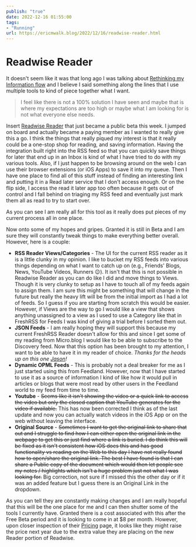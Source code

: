 ```yaml
---
publish: "true"
date: 2022-12-16 01:55:00
tags:
- "Running"
url: https://ericmwalk.blog/2022/12/16/readwise-reader.html
---
```


# Readwise Reader
It doesn't seem like it was that long ago I was talking about [Rethinking my Information flow](https://ericmwalk.blog/2022/11/22/rethinking-my-information.html) and I believe I said something along the lines that I use multiple tools to kind of piece together what I want.

> I feel like there is not a 100% solution I have seen and maybe that is where my expectations are too high or maybe what I am looking for is not what everyone else needs.

Insert [Readwise Reader](https://readwise.io/read) that just became a public beta this week. I jumped on board and actually became a paying member as I wanted to really give this a go. I think the things that really piqued my interest is that it really could be a one-stop shop for reading, and saving information. Having the integration built right into the RSS feed so that you can quickly save things for later that end up in an Inbox is kind of what I have tried to do with my various tools. Also, if I just happen to be browsing around on the web I can use their browser extensions (or iOS Apps) to save it into my queue. Then I have one place to find all of this stuff instead of finding an interesting link and putting it in a Read later service that I don't access enough. Or on the flip side, I access the read it later app too often because it gets out of control and I fall behind on triaging my RSS feed and eventually just mark them all as read to try to start over.

As you can see I am really all for this tool as it really does put pieces of my current process all in one place.

Now onto some of my hopes and gripes. Granted it is still in Beta and I am sure they will constantly tweak things to make everything better overall. However, here is a couple:

- **RSS Reader Views/Categories** - The UI for the current RSS reader as it is a little clunky in my opinion. I like to bucket my RSS feeds into various things depending on what I want to catch up on (e.g., Friends' Blogs, News, YouTube Videos, Runners 😉). It isn't that this is not possible in Readwise Reader as you can do like I did and move things to Views. Though it is very clunky to setup as I have to touch all of my feeds again to assign them. I am sure this might be something that will change in the future but really the heavy lift will be from the initial import as I had a lot of feeds. So I guess if you are starting from scratch this would be easier. However, if Views are the way to go I would like a view that shows anything unassigned to a view as I used to use a Category like that in FreshRSS for Feeds I was kind of giving a trial before I sorted them out.
- **JSON Feeds** - I am really hoping they will support this because my current FreshRSS Reader doesn't allow for this and since I get some of my reading from Micro.blog I would like to be able to subscribe to the Discovery feed. Now that this option has been brought to my attention, I want to be able to have it in my reader of choice. *Thanks for the heads up on this one* [*Jason*](https://micro.blog/burk)*!*
- **Dynamic OPML Feeds** - This is probably not a deal breaker for me as I just started using this from Feedland. However, now that I have started to use it as a source of information I kind of like how it would pull in articles or blogs that were most read by other users in the Feedland world to my feed from time to time.
- **Youtube** - <del>Seems like it isn't showing the video or a quick link to access the video but only the closed caption that YouTube generates for the video if available.</del> This has now been corrected I think as of the last update and now you can actually watch videos in the iOS App or on the web without leaving the interface.
- **Original Source** - <del>Sometimes I want to get the original link to share that out and I struggle to find how I can either open the original link in the webpage to get this or just find where a link is buried. I do think this will be fixed as it isn't consistent how iOS does this and has good functionality vs reading on the Web to this day I have not really found how to open/share the original link. The best I have found is that I can share a Public copy of the document which would then let people see my notes / highlights which isn't a huge problem just not what I was looking for.</del> Big correction, not sure if I missed this the other day or if it was an added feature but I guess there is an Original Link in the dropdown.

As you can tell they are constantly making changes and I am really hopeful that this will be the one place for me and I can then shutter some of the tools I currently have. Granted there is a cost associated with this after the Free Beta period and it is looking to come in at $8 per month. However, upon closer inspection of their [Pricing](https://readwise.io/pricing) page, it looks like they might raise the price next year due to the extra value they are placing on the new Reader portion of Readwise.
